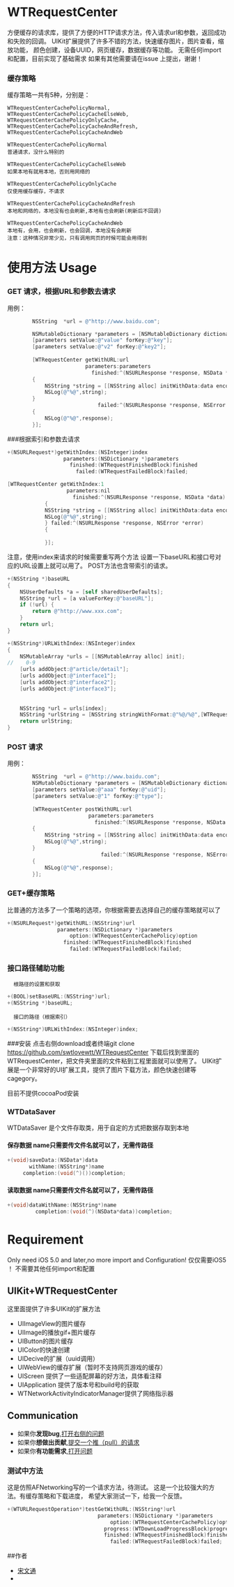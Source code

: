 WTRequestCenter
===============

方便缓存的请求库，提供了方便的HTTP请求方法，传入请求url和参数，返回成功和失败的回调。
UIKit扩展提供了许多不错的方法，快速缓存图片，图片查看，缩放功能，
颜色创建，设备UUID，网页缓存，数据缓存等功能。
无需任何import和配置，目前实现了基础需求
如果有其他需要请在issue 上提出，谢谢！


### 缓存策略

缓存策略一共有5种，分别是：

    WTRequestCenterCachePolicyNormal,
    WTRequestCenterCachePolicyCacheElseWeb,
    WTRequestCenterCachePolicyOnlyCache,
    WTRequestCenterCachePolicyCacheAndRefresh,
    WTRequestCenterCachePolicyCacheAndWeb
    
    WTRequestCenterCachePolicyNormal
    普通请求，没什么特别的
    
    WTRequestCenterCachePolicyCacheElseWeb
    如果本地有就用本地，否则用网络的
 
    WTRequestCenterCachePolicyOnlyCache
    仅使用缓存缓存，不请求
 
    WTRequestCenterCachePolicyCacheAndRefresh
    本地和网络的，本地没有也会刷新,本地有也会刷新(刷新后不回调)
 
    WTRequestCenterCachePolicyCacheAndWeb
    本地有，会用，也会刷新，也会回调，本地没有会刷新
    注意：这种情况非常少见，只有调用网页的时候可能会用得到



使用方法 Usage
===============
### GET 请求，根据URL和参数去请求


用例：
```objective-c
        NSString  *url = @"http://www.baidu.com";

        NSMutableDictionary *parameters = [NSMutableDictionary dictionary];
        [parameters setValue:@"value" forKey:@"key"];
        [parameters setValue:@"v2" forKey:@"key2"];
        
        [WTRequestCenter getWithURL:url
                         parameters:parameters 
                           finished:^(NSURLResponse *response, NSData *data) 
        {
            NSString *string = [[NSString alloc] initWithData:data encoding:NSUTF8StringEncoding];
            NSLog(@"%@",string);
        } 
                             failed:^(NSURLResponse *response, NSError *error) 
        {
            NSLog(@"%@",response);
        }];
```
###根据索引和参数去请求

```objective-c
+(NSURLRequest*)getWithIndex:(NSInteger)index
                  parameters:(NSDictionary *)parameters
                    finished:(WTRequestFinishedBlock)finished
                      failed:(WTRequestFailedBlock)failed;
```
```objective-c
[WTRequestCenter getWithIndex:1
                   parameters:nil
                     finished:^(NSURLResponse *response, NSData *data) 
            {
            NSString *string = [[NSString alloc] initWithData:data encoding:NSUTF8StringEncoding];
            NSLog(@"%@",string);
            } failed:^(NSURLResponse *response, NSError *error) 
            {
                           
            }];
```
注意，使用index来请求的时候需要重写两个方法
设置一下baseURL和接口号对应的URL设置上就可以用了。
POST方法也含带索引的请求。
```objective-c
+(NSString *)baseURL
{
    NSUserDefaults *a = [self sharedUserDefaults];
    NSString *url = [a valueForKey:@"baseURL"];
    if (!url) {
        return @"http://www.xxx.com";
    }
    return url;
}

+(NSString*)URLWithIndex:(NSInteger)index
{
    NSMutableArray *urls = [[NSMutableArray alloc] init];
//    0-9
    [urls addObject:@"article/detail"];
    [urls addObject:@"interface1"];
    [urls addObject:@"interface2"];
    [urls addObject:@"interface3"];
    
    
    NSString *url = urls[index];
    NSString *urlString = [NSString stringWithFormat:@"%@/%@",[WTRequestCenter baseURL],url];
    return urlString;
}

```

### POST 请求

用例：
```objective-c
        NSString  *url = @"http://www.baidu.com";
        NSMutableDictionary *parameters = [NSMutableDictionary dictionary];
        [parameters setValue:@"aaa" forKey:@"uid"];
        [parameters setValue:@"1" forKey:@"type"];
        
        [WTRequestCenter postWithURL:url 
                          parameters:parameters 
                            finished:^(NSURLResponse *response, NSData *data) 
        {
            NSString *string = [[NSString alloc] initWithData:data encoding:NSUTF8StringEncoding];
            NSLog(@"%@",string);
        } 
                              failed:^(NSURLResponse *response, NSError *error)
        {
            NSLog(@"%@",response);
        }];
```

### GET+缓存策略

比普通的方法多了一个策略的选项，你根据需要去选择自己的缓存策略就可以了
```objective-c
+(NSURLRequest*)getWithURL:(NSString*)url
                parameters:(NSDictionary *)parameters
                    option:(WTRequestCenterCachePolicy)option
                  finished:(WTRequestFinishedBlock)finished
                    failed:(WTRequestFailedBlock)failed;
```


###   接口路径辅助功能
      根路径的设置和获取
```objective-c
+(BOOL)setBaseURL:(NSString*)url;
+(NSString *)baseURL;
```
      接口的路径（根据索引）
```objective-c
+(NSString*)URLWithIndex:(NSInteger)index;
```


###安装
点击右侧download或者终端git clone https://github.com/swtlovewtt/WTRequestCenter
下载后找到里面的WTRequestCenter，把文件夹里面的文件粘到工程里面就可以使用了。
UIKit扩展是一个非常好的UI扩展工具，提供了图片下载方法，颜色快速创建等cagegory。

目前不提供cocoaPod安装







### WTDataSaver
WTDataSaver 是个文件存取类，用于自定的方式把数据存取到本地

#### 保存数据  name只需要传文件名就可以了，无需传路径
```objective-c
+(void)saveData:(NSData*)data
       withName:(NSString*)name
     completion:(void(^)())completion;
```

#### 读取数据 name只需要传文件名就可以了，无需传路径
```objective-c
+(void)dataWithName:(NSString*)name
         completion:(void(^)(NSData*data))completion;
```





Requirement   
===============
Only need iOS 5.0 and later,no more import and Configuration!
仅仅需要iOS5 ！ 不需要其他任何import和配置


##  UIKit+WTRequestCenter
这里面提供了许多UIKit的扩展方法
- UIImageView的图片缓存
- UIImage的播放gif+图片缓存
- UIButton的图片缓存
- UIColor的快速创建
- UIDecive的扩展（uuid调用）
- UIWebView的缓存扩展（暂时不支持网页游戏的缓存）
- UIScreen 提供了一些适配屏幕的好方法，具体看注释
- UIApplication 提供了版本号和build号的获取
- WTNetworkActivityIndicatorManager提供了网络指示器

## Communication  
- 如果你**发现bug**,<a href="https://github.com/swtlovewtt/WTRequestCenter/issues">打开右侧的问题</a>
- 如果你**想做出贡献**,<a href="https://github.com/swtlovewtt/WTRequestCenter/pulls">提交一个推（pull）的请求</a>
- 如果你**有功能需求**,<a href="https://github.com/swtlovewtt/WTRequestCenter/issues">打开问题</a>




###  测试中方法


这是仿照AFNetworking写的一个请求方法，待测试。
这是一个比较强大的方法。有缓存策略和下载进度，
希望大家测试一下，给我一个反馈。
```objective-c
+(WTURLRequestOperation*)testGetWithURL:(NSString*)url
                             parameters:(NSDictionary *)parameters
                                 option:(WTRequestCenterCachePolicy)option
                               progress:(WTDownLoadProgressBlock)progress
                               finished:(WTRequestFinishedBlock)finished
                                 failed:(WTRequestFailedBlock)failed;
```


##作者
- <a href = "https://github.com/swtlovewtt">宋文通</a>
- 
